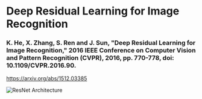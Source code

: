 # Deep Residual Learning for Image Recognition

### K. He, X. Zhang, S. Ren and J. Sun, "Deep Residual Learning for Image Recognition," 2016 IEEE Conference on Computer Vision and Pattern Recognition (CVPR), 2016, pp. 770-778, doi: 10.1109/CVPR.2016.90.

https://arxiv.org/abs/1512.03385

![ResNet Architecture](https://miro.medium.com/max/2628/1*S3TlG0XpQZSIpoDIUCQ0RQ.jpeg)
